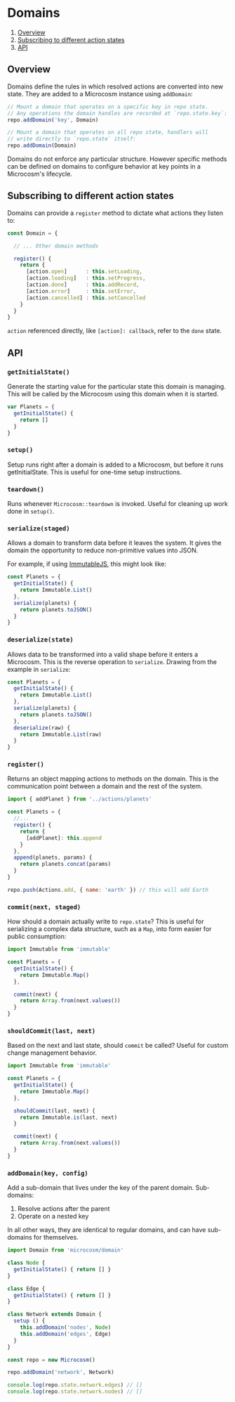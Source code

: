 # Domains

1. [Overview](#overview)
2. [Subscribing to different action states](#subscribing-to-different-action-states)
3. [API](#api)

## Overview

Domains define the rules in which resolved actions are converted into
new state. They are added to a Microcosm instance using `addDomain`:

```javascript
// Mount a domain that operates on a specific key in repo state.
// Any operations the domain handles are recorded at `repo.state.key`:
repo.addDomain('key', Domain)

// Mount a domain that operates on all repo state, handlers will
// write directly to `repo.state` itself:
repo.addDomain(Domain)
```

Domains do not enforce any particular structure. However specific
methods can be defined on domains to configure behavior at key points
in a Microcosm's lifecycle.

## Subscribing to different action states

Domains can provide a `register` method to dictate what actions they
listen to:

```javascript
const Domain = {

  // ... Other domain methods

  register() {
    return {
      [action.open]      : this.setLoading,
      [action.loading]   : this.setProgress,
      [action.done]      : this.addRecord,
      [action.error]     : this.setError,
      [action.cancelled] : this.setCancelled
    }
  }
}
```

`action` referenced directly, like `[action]: callback`, refer to the
`done` state.

## API

### `getInitialState()`

Generate the starting value for the particular state this domain is
managing. This will be called by the Microcosm using this domain when
it is started.

```javascript
var Planets = {
  getInitialState() {
    return []
  }
}
```

### `setup()`

Setup runs right after a domain is added to a Microcosm, but before it runs
getInitialState. This is useful for one-time setup instructions.

### `teardown()`

Runs whenever `Microcosm::teardown` is invoked. Useful for cleaning up
work done in `setup()`.

### `serialize(staged)`

Allows a domain to transform data before it leaves the system. It gives
the domain the opportunity to reduce non-primitive values into
JSON.

For example, if using
[ImmutableJS](https://github.com/facebook/immutable-js), this might
look like:

```javascript
const Planets = {
  getInitialState() {
    return Immutable.List()
  },
  serialize(planets) {
    return planets.toJSON()
  }
}
```

### `deserialize(state)`

Allows data to be transformed into a valid shape before it enters a
Microcosm. This is the reverse operation to `serialize`. Drawing from
the example in `serialize`:

```javascript
const Planets = {
  getInitialState() {
    return Immutable.List()
  },
  serialize(planets) {
    return planets.toJSON()
  },
  deserialize(raw) {
    return Immutable.List(raw)
  }
}
```

### `register()`

Returns an object mapping actions to methods on the domain. This is the
communication point between a domain and the rest of the system.

```javascript
import { addPlanet } from '../actions/planets'

const Planets = {
  //...
  register() {
    return {
      [addPlanet]: this.append
    }
  },
  append(planets, params) {
    return planets.concat(params)
  }
}

repo.push(Actions.add, { name: 'earth' }) // this will add Earth
```

### `commit(next, staged)`

How should a domain actually write to `repo.state`? This is useful for serializing a complex data structure, such as a `Map`, into form easier for public consumption:

```javascript
import Immutable from 'immutable'

const Planets = {
  getInitialState() {
    return Immutable.Map()
  },

  commit(next) {
    return Array.from(next.values())
  }
}
```

### `shouldCommit(last, next)`

Based on the next and last state, should `commit` be called? Useful for
custom change management behavior.

```javascript
import Immutable from 'immutable'

const Planets = {
  getInitialState() {
    return Immutable.Map()
  },

  shouldCommit(last, next) {
    return Immutable.is(last, next)
  }

  commit(next) {
    return Array.from(next.values())
  }
}
```

### `addDomain(key, config)`

Add a sub-domain that lives under the key of the parent domain. Sub-domains:

1. Resolve actions after the parent
2. Operate on a nested key

In all other ways, they are identical to regular domains, and can have
sub-domains for themselves.

```javascript
import Domain from 'microcosm/domain'

class Node {
  getInitialState() { return [] }
}

class Edge {
  getInitialState() { return [] }
}

class Network extends Domain {
  setup () {
    this.addDomain('nodes', Node)
    this.addDomain('edges', Edge)
  }
}

const repo = new Microcosm()

repo.addDomain('network', Network)

console.log(repo.state.network.edges) // []
console.log(repo.state.network.nodes) // []
```
